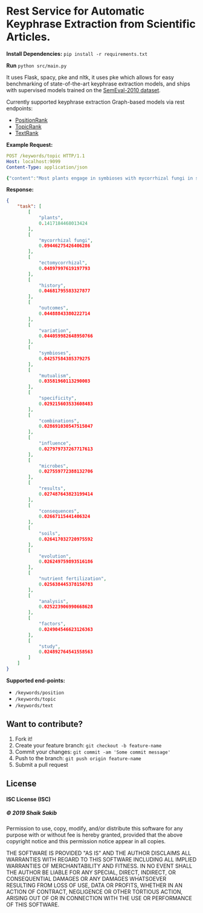 # Rest Service for Automatic Keyphrase Extraction from Scientific Articles.

**Install Dependencies:**
`pip install -r requirements.txt`

**Run**
`python src/main.py`

It uses Flask, spacy, pke and nltk, it uses pke which allows for easy benchmarking of state-of-the-art keyphrase extraction models, and ships with supervised models trained on the [SemEval-2010 dataset](http://aclweb.org/anthology/S10-1004 "SemEval-2010 dataset").

Currently supported keyphrase extraction Graph-based models via rest endpoints:
- [PositionRank](http://www.aclweb.org/anthology/P17-1102.pdf "PositionRank")
- [TopicRank](http://aclweb.org/anthology/I13-1062.pdf "TopicRank")
- [TextRank](http://www.aclweb.org/anthology/W04-3252.pdf "TextRank")

**Example Request:**
```yaml
POST /keywords/topic HTTP/1.1
Host: localhost:9099
Content-Type: application/json

{"content":"Most plants engage in symbioses with mycorrhizal fungi in soils and net consequences for plants vary widely from mutualism to parasitism. However, we lack a synthetic understanding of the evolutionary and ecological forces driving such variation for this or any other nutritional symbiosis. We used meta-analysis across 646 combinations of plants and fungi to show that evolutionary history explains substantially more variation in plant responses to mycorrhizal fungi than the ecological factors included in this study, such as nutrient fertilization and additional microbes. Evolutionary history also has a different influence on outcomes of ectomycorrhizal versus arbuscular mycorrhizal symbioses; the former are best explained by the multiple evolutionary origins of ectomycorrhizal lifestyle in plants, while the latter are best explained by recent diversification in plants; both are also explained by evolution of specificity between plants and fungi. These results provide the foundation for a synthetic framework to predict the outcomes of nutritional mutualisms."}
```
**Response:**
```json
{
    "task": [
        [
            "plants",
            0.1417184468013424
        ],
        [
            "mycorrhizal fungi",
            0.09446275426406286
        ],
        [
            "ectomycorrhizal",
            0.04897997619197793
        ],
        [
            "history",
            0.04681795583327877
        ],
        [
            "outcomes",
            0.04488843380222714
        ],
        [
            "variation",
            0.044059982648950766
        ],
        [
            "symbioses",
            0.04257584385379275
        ],
        [
            "mutualism",
            0.03581960113290003
        ],
        [
            "specificity",
            0.029215603533608483
        ],
        [
            "combinations",
            0.028691030547515047
        ],
        [
            "influence",
            0.027979737267717613
        ],
        [
            "microbes",
            0.027559772388132706
        ],
        [
            "results",
            0.027487643823199414
        ],
        [
            "consequences",
            0.02667115441406324
        ],
        [
            "soils",
            0.026417032720975592
        ],
        [
            "evolution",
            0.026249759893516186
        ],
        [
            "nutrient fertilization",
            0.025638445378156783
        ],
        [
            "analysis",
            0.025223906990668628
        ],
        [
            "factors",
            0.024904546623126363
        ],
        [
            "study",
            0.024892764541558563
        ]
    ]
}
```

**Supported end-points:**

- `/keywords/position`
- `/keywords/topic`
- `/keywords/text`




## Want to contribute?

1. Fork it!
2. Create your feature branch: `git checkout -b feature-name`
3. Commit your changes: `git commit -am 'Some commit message'`
4. Push to the branch: `git push origin feature-name`
5. Submit a pull request 

## License
#### ISC License (ISC)
##### © 2019 Shaik Sakib

Permission to use, copy, modify, and/or distribute this software for any purpose with or without fee is hereby granted, provided that the above copyright notice and this permission notice appear in all copies.

THE SOFTWARE IS PROVIDED "AS IS" AND THE AUTHOR DISCLAIMS ALL WARRANTIES WITH REGARD TO THIS SOFTWARE INCLUDING ALL IMPLIED WARRANTIES OF MERCHANTABILITY AND FITNESS. IN NO EVENT SHALL THE AUTHOR BE LIABLE FOR ANY SPECIAL, DIRECT, INDIRECT, OR CONSEQUENTIAL DAMAGES OR ANY DAMAGES WHATSOEVER RESULTING FROM LOSS OF USE, DATA OR PROFITS, WHETHER IN AN ACTION OF CONTRACT, NEGLIGENCE OR OTHER TORTIOUS ACTION, ARISING OUT OF OR IN CONNECTION WITH THE USE OR PERFORMANCE OF THIS SOFTWARE.
